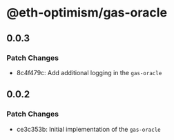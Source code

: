 # @eth-optimism/gas-oracle

## 0.0.3

### Patch Changes

- 8c4f479c: Add additional logging in the `gas-oracle`

## 0.0.2

### Patch Changes

- ce3c353b: Initial implementation of the `gas-oracle`
